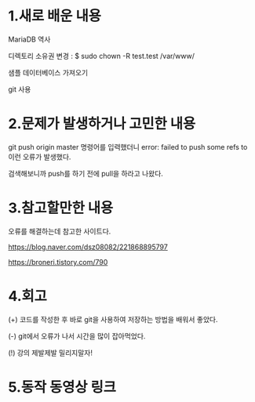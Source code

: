 # 1.새로 배운 내용
MariaDB 역사

디렉토리 소유권 변경 : $ sudo chown -R test.test /var/www/

샘플 데이터베이스 가져오기

git 사용

# 2.문제가 발생하거나 고민한 내용
git push origin master 명령어를 입력했더니 error: failed to push some refs to 이런 오류가 발생했다. 

검색해보니까 push를 하기 전에 pull을 하라고 나왔다.

# 3.참고할만한 내용
오류를 해결하는데 참고한 사이트다.

https://blog.naver.com/dsz08082/221868895797

https://broneri.tistory.com/790

# 4.회고
(+) 코드를 작성한 후 바로 git을 사용하여 저장하는 방법을 배워서 좋았다.

(-) git에서 오류가 나서 시간을 많이 잡아먹었다.

(!) 강의 제발제발 밀리지말자!

# 5.동작 동영상 링크

